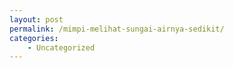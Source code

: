 ```yaml
---
layout: post
permalink: /mimpi-melihat-sungai-airnya-sedikit/
categories:
    - Uncategorized
---
```


